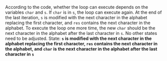 According to the code, whether the loop can execute depends on the variables `char` and `s`. If `char` is in `s`, the loop can execute again. At the end of the last iteration, `s` is modified with the next character in the alphabet replacing the first character, and `res` contains the next character in the alphabet. To execute the loop one more time, the new `char` should be the next character in the alphabet after the last character in `s`. No other states need to be adjusted.
State: **`s` is modified with the next character in the alphabet replacing the first character, `res` contains the next character in the alphabet, and `char` is the next character in the alphabet after the last character in `s`**